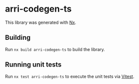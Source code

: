 # arri-codegen-ts

This library was generated with [Nx](https://nx.dev).

## Building

Run `nx build arri-codegen-ts` to build the library.

## Running unit tests

Run `nx test arri-codegen-ts` to execute the unit tests via [Vitest](https://vitest.dev).
